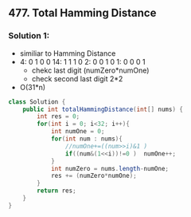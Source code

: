 ## 477. Total Hamming Distance

### Solution 1:
- similiar to Hamming Distance
- 4:     0 1 0 0
  14:    1 1 1 0
  2:     0 0 1 0
  1:     0 0 0 1
  - chekc last digit (numZero*numOne)
  - check second last digit 2*2
- O(31*n)
```java
class Solution {
    public int totalHammingDistance(int[] nums) {
        int res = 0;
        for(int i = 0; i<32; i++){
            int numOne = 0;
            for(int num : nums){
                //numOne+=((num>>i)&1 )
                if((num&(1<<i))!=0 )  numOne++;
            }
            int numZero = nums.length-numOne;
            res += (numZero*numOne);
        }
        return res;
    }
}
```

